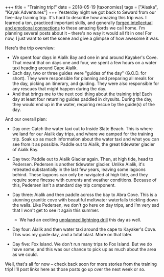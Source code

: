 +++
title = "Training trip!"
date = 2018-05-19
[taxonomies]
tags = ["Alaska", "Kayak Adventures"]
+++
Yesterday night we got back to Seward from our five-day training trip. It's hard to describe how amazing this trip was. I learned a ton, practiced important skills, and generally [forged intellectual and emotional connections](https://heytasha.com/questions/2018/05/purposeful-interpretation/) to these amazing fjords we call home. I'm planning several posts about it – there's no way it would all fit in one! For now, I just want to set the scene and give a glimpse of how awesome it was.

<!-- more -->

Here's the trip overview:

- We spent four days in Aialik Bay and one in and around Kayaker's Cove. That meant that on days one and four, we spent a few hours on a water taxi heading around Cape Aialik.
- Each day, two or three guides were "guides of the day" (G.O.D. for short). They were responsible for planning and preparing all meals for the day, picking an itinerary, and guiding. They were also responsible for any rescues that might happen during the day.
- And that brings me to the next cool thing about the training trip! Each day at least four returning guides paddled in drysuits. During the day, they would end up in the water, requiring rescue by the guide(s) of the day.

And our overall plan:

- Day one: Catch the water taxi out to Inside Slate Beach. This is where we land for our Aialik day trips, and where we camped for the training trip. Soak up as much information about the water taxi and what you can see from it as possible. Paddle out to Aialik, the great tidewater glacier of Aialik Bay.

- Day two: Paddle out to Aialik Glacier again. Then, at high tide, head to Pedersen. Pedersen is another tidewater glacier. Unlike Aialik, it's retreated substantially in the last few years, leaving some lagoons behind. These lagoons can only be navigated at high tide, and they require some finesse with currents and weather conditions. Because of this, Pedersen isn't a standard day trip component.

- Day three: Aialik and then paddle across the bay to Abra Cove. This is a stunning granitic cove with beautiful meltwater waterfalls trickling down the walls. Like Pedersen, we don't go here on day trips, and I'm very sad that I won't get to see it again this summer.

  - We had an exciting [unplanned lightning drill](https://heytasha.com/questions/2018/05/lightning-drill-training-trip/) this day as well.

- Day four: Aialik and then water taxi around the cape to Kayaker's Cove. This was my guide day, and a total blast. More on that later.

- Day five: Fox Island. We don't run many trips to Fox Island. But we do have some, and this was our chance to pick up as much about the area as we could.

Well, that's all for now – check back soon for more stories from the training trip! I'll post links here as those posts go up over the next week or so.
